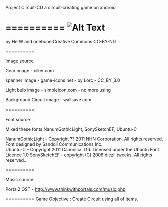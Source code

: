 Project Circuit-CU
a circuit-creating game on android

==========
![Alt Text](https://photos-2.dropbox.com/t/0/AAASMaPgWdWNB6IueYJEhZlxQi8kAsosFf3PRRb61lWmog/12/189603184/png/1024x768/3/1398160800/0/2/ccicon.png/sRhjjLiiSwnYV4gFTzrYVL2kP8gUYigGoxZHU2ZiVhk)
==========
by He.W and onebone
Creative Commons
CC-BY-ND

==========

Image source

Gear image - ciker.com

spanner image - game-icons.net - by Lorc - CC_BY_3.0

Light bulb image - simpleicon.com - no more using

Background Circuit image - wallsave.com

==========

Font source

Mixed these fonts
NanumGothicLight, SonySketchEF, Ubuntu-C

NanumGothicLight - Copyright ?? 2011 NHN Corporation. All rights reserved. Font designed by Sandoll Communications Inc.  
Ubuntu-C - Copyright 2011 Canonical Ltd.  Licensed under the Ubuntu Font Licence 1.0 
SonySketchEF - copyright (C) 2008 diezil tweeks. All rights reserved..

==========

Music source

Portal2 OST - http://www.thinkwithportals.com/music.php

==========
Game Objective :
Create Circuit using all of items.

